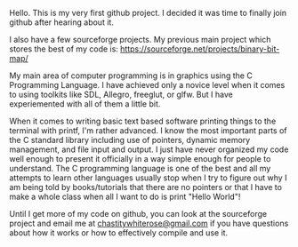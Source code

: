 Hello. This is my very first github project. I decided it was time to finally join github after hearing about it.

I also have a few sourceforge projects. My previous main project which stores the best of my code is:
https://sourceforge.net/projects/binary-bit-map/

My main area of computer programming is in graphics using the C Programming Language. I have achieved only a novice level when it comes to using toolkits like SDL, Allegro, freeglut, or glfw. But I have experiemented with all of them a little bit.

When it comes to writing basic text based software printing things to the terminal with printf, I'm rather advanced. I know the most important parts of the C standard library including use of pointers, dynamic memory management, and file input and output. I just have never organized my code well enough to present it officially in a way simple enough for people to understand. The C programming language is one of the best and all my attempts to learn other languages usually stop when I try to figure out why I am being told by books/tutorials that there are no pointers or that I have to make a whole class when all I want to do is print "Hello World"!

Until I get more of my code on github, you can look at the sourceforge project and email me at chastitywhiterose@gmail.com if you have questions about how it works or how to effectively compile and use it.
